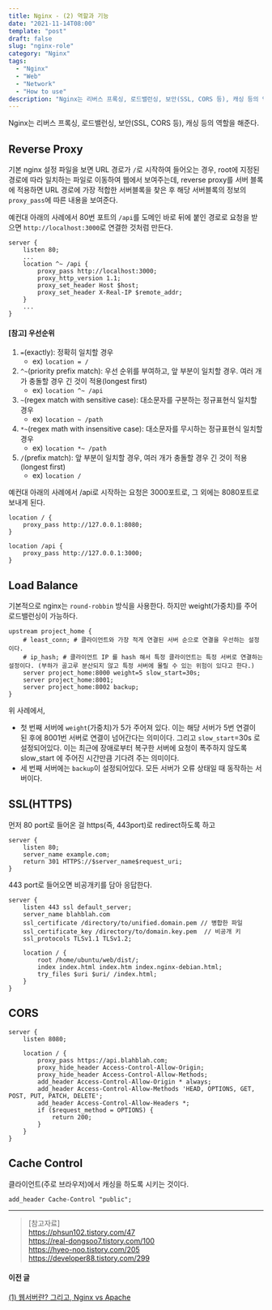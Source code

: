 ```yaml
---
title: Nginx - (2) 역할과 기능
date: "2021-11-14T08:00"
template: "post"
draft: false
slug: "nginx-role"
category: "Nginx"
tags:
  - "Nginx"
  - "Web"
  - "Network"
  - "How to use"
description: "Nginx는 리버스 프록싱, 로드밸런싱, 보안(SSL, CORS 등), 캐싱 등의 역할을 해준다."
---
```


Nginx는 리버스 프록싱, 로드밸런싱, 보안(SSL, CORS 등), 캐싱 등의 역할을 해준다.

## Reverse Proxy
기본 nginx 설정 파일을 보면 URL 경로가 `/`로 시작하여 들어오는 경우, root에 지정된 경로에 따라 일치하는 파일로 이동하여 웹에서 보여주는데, reverse proxy를 서버 블록에 적용하면  URL 경로에 가장 적합한 서버블록을 찾은 후 해당 서버블록의 정보의 `proxy_pass`에 따른 내용을 보여준다. 

예컨대 아래의 사례에서 80번 포트의 `/api`를 도메인 바로 뒤에 붙인 경로로 요청을 받으면 `http://localhost:3000`로 연결한 것처럼 만든다.

```nginx
server {
    listen 80;
	...
    location ^~ /api {
        proxy_pass http://localhost:3000;
        proxy_http_version 1.1;
        proxy_set_header Host $host;
        proxy_set_header X-Real-IP $remote_addr;
    }
    ...
}
```

#### [참고] 우선순위
1. `=`(exactly): 정확히 일치할 경우
    * ex) `location = /`
2. `^~`(priority prefix match): 우선 순위를 부여하고, 앞 부분이 일치할 경우. 여러 개가 충돌할 경우 긴 것이 적용(longest first)
    * ex) `location ^~ /api`
3. `~`(regex match with sensitive case): 대소문자를 구분하는 정규표현식 일치할 경우
    * ex) `location ~ /path`
4. `*~`(regex math with insensitive case): 대소문자를 무시하는 정규표현식 일치할 경우
    * ex) `location *~ /path`
5. `/`(prefix match): 앞 부분이 일치할 경우, 여러 개가 충돌할 경우 긴 것이 적용(longest first)
    * ex) `location /`

예컨대 아래의 사례에서 /api로 시작하는 요청은 3000포트로, 그 외에는 8080포트로 보내게 된다.
```nginx
location / {
    proxy_pass http://127.0.0.1:8080;
}

location /api {
    proxy_pass http://127.0.0.1:3000;
}
```

## Load Balance
기본적으로 nginx는 `round-robbin` 방식을 사용한다. 하지만 weight(가중치)를 주어 로드밸런싱이 가능하다.

```nginx
upstream project_home {
    # least_conn; # 클라이언트와 가장 적게 연결된 서버 순으로 연결을 우선하는 설정이다.
    # ip_hash; # 클라이언트 IP 를 hash 해서 특정 클라이언트는 특정 서버로 연결하는 설정이다. (부하가 골고루 분산되지 않고 특정 서버에 몰릴 수 있는 위험이 있다고 한다.)
    server project_home:8000 weight=5 slow_start=30s;
    server project_home:8001;
    server project_home:8002 backup;
}
```

위 사례에서,
- 첫 번째 서버에 `weight`(가중치)가 5가 주어져 있다. 이는 해당 서버가 5번 연결이 된 후에 8001번 서버로 연결이 넘어간다는 의미이다. 그리고 `slow_start`=30s 로 설정되어있다. 이는 최근에 장애로부터 복구한 서버에 요청이 폭주하지 않도록 slow_start 에 주어진 시간만큼 기다려 주는 의미이다.
- 세 번째 서버에는 `backup`이 설정되어있다. 모든 서버가 오류 상태일 때 동작하는 서버이다.

## SSL(HTTPS)
먼저 80 port로 들어온 걸 https(즉, 443port)로 redirect하도록 하고

```
server {
    listen 80;
    server_name example.com;
    return 301 HTTPS://$server_name$request_uri;
}
```

443 port로 들어오면 비공개키를 담아 응답한다.

```
server {
    listen 443 ssl default_server;
    server_name blahblah.com
    ssl_certificate /directory/to/unified.domain.pem // 병합한 파일
    ssl_certificate_key /directory/to/domain.key.pem  // 비공개 키
    ssl_protocols TLSv1.1 TLSv1.2;

    location / {
        root /home/ubuntu/web/dist/;
        index index.html index.htm index.nginx-debian.html;
        try_files $uri $uri/ /index.html;
    }
}
```

## CORS

```nginx
server {
    listen 8080;

    location / {
        proxy_pass https://api.blahblah.com;
        proxy_hide_header Access-Control-Allow-Origin;
        proxy_hide_header Access-Control-Allow-Methods;
        add_header Access-Control-Allow-Origin * always;
        add_header Access-Control-Allow-Methods 'HEAD, OPTIONS, GET, POST, PUT, PATCH, DELETE';
        add_header Access-Control-Allow-Headers *;
        if ($request_method = OPTIONS) {
            return 200;
        }
    }
}
```

## Cache Control
클라이언트(주로 브라우저)에서 캐싱을 하도록 시키는 것이다.

```
add_header Cache-Control "public";
```

---

> [참고자료]  
> https://phsun102.tistory.com/47  
> https://real-dongsoo7.tistory.com/100  
> https://hyeo-noo.tistory.com/205  
> https://developer88.tistory.com/299  
  

#### 이전 글
[(1) 웹서버란? 그리고, Nginx vs Apache](/posts/nginx-vs-apache)  